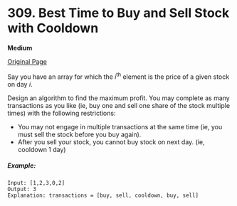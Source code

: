 # 309. Best Time to Buy and Sell Stock with Cooldown

**Medium**

[Original Page](https://leetcode.com/problems/best-time-to-buy-and-sell-stock-with-cooldown/)

Say you have an array for which the *i*<sup>th</sup> element is the price of a given stock on day *i*.

Design an algorithm to find the maximum profit. You may complete as many transactions as you like (ie, buy one and sell one share of the stock multiple times) with the following restrictions:

- You may not engage in multiple transactions at the same time (ie, you must sell the stock before you buy again).
- After you sell your stock, you cannot buy stock on next day. (ie, cooldown 1 day)

##### Example:
```
Input: [1,2,3,0,2]
Output: 3 
Explanation: transactions = [buy, sell, cooldown, buy, sell]
```
